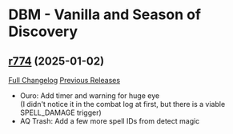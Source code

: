 # DBM - Vanilla and Season of Discovery

## [r774](https://github.com/DeadlyBossMods/DBM-Vanilla/tree/r774) (2025-01-02)
[Full Changelog](https://github.com/DeadlyBossMods/DBM-Vanilla/compare/r773...r774) [Previous Releases](https://github.com/DeadlyBossMods/DBM-Vanilla/releases)

- Ouro: Add timer and warning for huge eye  
    (I didn't notice it in the combat log at first, but there is a viable SPELL\_DAMAGE trigger)  
- AQ Trash: Add a few more spell IDs from detect magic  
